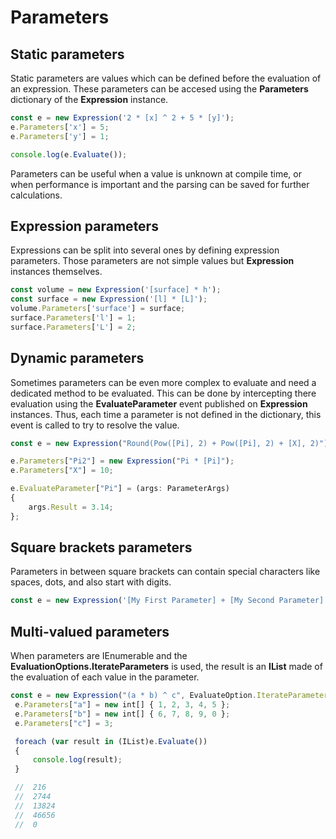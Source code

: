 # Parameters

## Static parameters

Static parameters are values which can be defined before the evaluation of an expression. These
parameters can be accesed using the **Parameters** dictionary of the **Expression** instance.

```typescript
const e = new Expression('2 * [x] ^ 2 + 5 * [y]');
e.Parameters['x'] = 5;
e.Parameters['y'] = 1;

console.log(e.Evaluate());
```

Parameters can be useful when a value is unknown at compile time, or when performance is important
and the parsing can be saved for further calculations.

## Expression parameters

Expressions can be split into several ones by defining expression parameters. Those parameters are
not simple values but **Expression** instances themselves.

```typescript
const volume = new Expression('[surface] * h');
const surface = new Expression('[l] * [L]');
volume.Parameters['surface'] = surface;
surface.Parameters['l'] = 1;
surface.Parameters['L'] = 2;
```

## Dynamic parameters

Sometimes parameters can be even more complex to evaluate and need a dedicated method to be
evaluated. This can be done by intercepting there evaluation using the **EvaluateParameter** event
published on **Expression** instances. Thus, each time a parameter is not defined in the dictionary,
this event is called to try to resolve the value.

```typescript
const e = new Expression("Round(Pow([Pi], 2) + Pow([Pi], 2) + [X], 2)");

e.Parameters["Pi2"] = new Expression("Pi * [Pi]");
e.Parameters["X"] = 10;

e.EvaluateParameter["Pi"] = (args: ParameterArgs)
{
    args.Result = 3.14;
};
```

## Square brackets parameters

Parameters in between square brackets can contain special characters like spaces, dots, and also
start with digits.

```typescript
const e = new Expression('[My First Parameter] + [My Second Parameter]');
```

## Multi-valued parameters

When parameters are IEnumerable and the **EvaluationOptions.IterateParameters** is used, the result
is an **IList** made of the evaluation of each value in the parameter.

```typescript
const e = new Expression("(a * b) ^ c", EvaluateOption.IterateParameters);
 e.Parameters["a"] = new int[] { 1, 2, 3, 4, 5 };
 e.Parameters["b"] = new int[] { 6, 7, 8, 9, 0 };
 e.Parameters["c"] = 3;

 foreach (var result in (IList)e.Evaluate())
 {
     console.log(result);
 }

 //  216
 //  2744
 //  13824
 //  46656
 //  0
```

